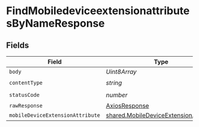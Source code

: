 # FindMobiledeviceextensionattributesByNameResponse


## Fields

| Field                                                                                          | Type                                                                                           | Required                                                                                       | Description                                                                                    |
| ---------------------------------------------------------------------------------------------- | ---------------------------------------------------------------------------------------------- | ---------------------------------------------------------------------------------------------- | ---------------------------------------------------------------------------------------------- |
| `body`                                                                                         | *Uint8Array*                                                                                   | :heavy_minus_sign:                                                                             | N/A                                                                                            |
| `contentType`                                                                                  | *string*                                                                                       | :heavy_check_mark:                                                                             | N/A                                                                                            |
| `statusCode`                                                                                   | *number*                                                                                       | :heavy_check_mark:                                                                             | N/A                                                                                            |
| `rawResponse`                                                                                  | [AxiosResponse](https://axios-http.com/docs/res_schema)                                        | :heavy_minus_sign:                                                                             | N/A                                                                                            |
| `mobileDeviceExtensionAttribute`                                                               | [shared.MobileDeviceExtensionAttribute](../../models/shared/mobiledeviceextensionattribute.md) | :heavy_minus_sign:                                                                             | OK                                                                                             |